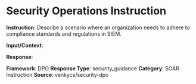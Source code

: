 # Security Operations Instruction

**Instruction**: Describe a scenario where an organization needs to adhere to compliance standards and regulations in SIEM.

**Input/Context**: 

**Response**: 

**Framework**: DPO
**Response Type**: security_guidance
**Category**: SOAR Instruction
**Source**: venkycs/security-dpo

